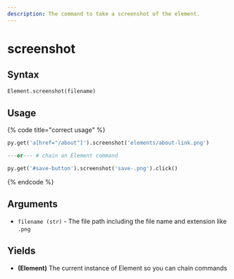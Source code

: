 ```yaml
---
description: The command to take a screenshot of the element.
---
```


# screenshot

## Syntax

```python
Element.screenshot(filename)
```

## Usage

{% code title="correct usage" %}
```python
py.get('a[href="/about"]').screenshot('elements/about-link.png')

---or--- # chain an Element command

py.get('#save-button').screenshot('save-.png').click()
```
{% endcode %}

## Arguments

* `filename (str)` - The file path including the file name and extension like `.png`

## Yields

* **\(Element\)** The current instance of Element so you can chain commands

